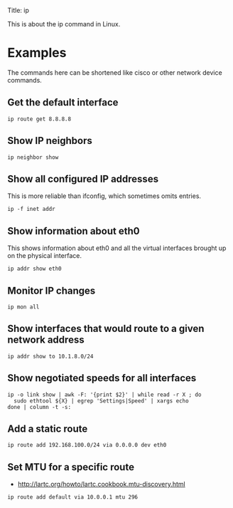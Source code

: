Title: ip

This is about the ip command in Linux.

# Examples
The commands here can be shortened like cisco or other network device commands.

## Get the default interface

```
ip route get 8.8.8.8
```

## Show IP neighbors

```
ip neighbor show
```

## Show all configured IP addresses
This is more reliable than ifconfig, which sometimes omits entries.

```
ip -f inet addr
```

## Show information about eth0
This shows information about eth0 and all the virtual interfaces brought up on the physical interface.

```
ip addr show eth0
```

## Monitor IP changes

```
ip mon all
```

## Show interfaces that would route to a given network address

```
ip addr show to 10.1.8.0/24
```

## Show negotiated speeds for all interfaces

```
ip -o link show | awk -F: '{print $2}' | while read -r X ; do
  sudo ethtool ${X} | egrep 'Settings|Speed' | xargs echo
done | column -t -s:
```

## Add a static route

```
ip route add 192.168.100.0/24 via 0.0.0.0 dev eth0
```

## Set MTU for a specific route

- <http://lartc.org/howto/lartc.cookbook.mtu-discovery.html>

```
ip route add default via 10.0.0.1 mtu 296
```

